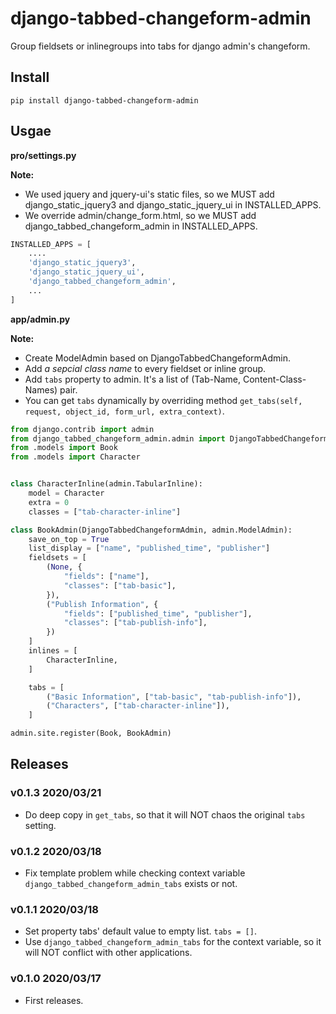 # django-tabbed-changeform-admin

Group fieldsets or inlinegroups into tabs for django admin's changeform.

## Install

```shell
pip install django-tabbed-changeform-admin
```

## Usgae

**pro/settings.py**

**Note:**

- We used jquery and jquery-ui's static files, so we MUST add django_static_jquery3 and django_static_jquery_ui in INSTALLED_APPS.
- We override admin/change_form.html, so we MUST add django_tabbed_changeform_admin in INSTALLED_APPS.

```python
INSTALLED_APPS = [
    ....
    'django_static_jquery3',
    'django_static_jquery_ui',
    'django_tabbed_changeform_admin',
    ...
]

```

**app/admin.py**

**Note:**

- Create ModelAdmin based on DjangoTabbedChangeformAdmin.
- Add *a sepcial class name* to every fieldset or inline group.
- Add `tabs` property to admin. It's a list of (Tab-Name, Content-Class-Names) pair.
- You can get `tabs` dynamically by overriding method `get_tabs(self, request, object_id, form_url, extra_context)`.

```python
from django.contrib import admin
from django_tabbed_changeform_admin.admin import DjangoTabbedChangeformAdmin
from .models import Book
from .models import Character


class CharacterInline(admin.TabularInline):
    model = Character
    extra = 0
    classes = ["tab-character-inline"]

class BookAdmin(DjangoTabbedChangeformAdmin, admin.ModelAdmin):
    save_on_top = True
    list_display = ["name", "published_time", "publisher"]
    fieldsets = [
        (None, {
            "fields": ["name"],
            "classes": ["tab-basic"],
        }),
        ("Publish Information", {
            "fields": ["published_time", "publisher"],
            "classes": ["tab-publish-info"],
        })
    ]
    inlines = [
        CharacterInline,
    ]

    tabs = [
        ("Basic Information", ["tab-basic", "tab-publish-info"]),
        ("Characters", ["tab-character-inline"]),
    ]

admin.site.register(Book, BookAdmin)

```

## Releases

### v0.1.3 2020/03/21

- Do deep copy in `get_tabs`, so that it will NOT chaos the original `tabs` setting.

### v0.1.2 2020/03/18

- Fix template problem while checking context variable `django_tabbed_changeform_admin_tabs` exists or not.

### v0.1.1 2020/03/18

- Set property tabs' default value to empty list. `tabs = []`.
- Use `django_tabbed_changeform_admin_tabs` for the context variable, so it will NOT conflict with other applications.

### v0.1.0 2020/03/17

- First releases.
